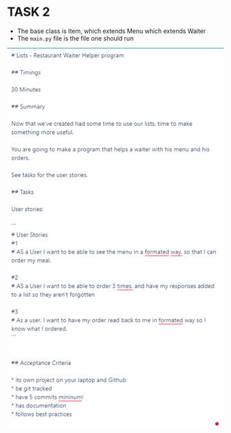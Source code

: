# TASK 2
- The base class is Item, which extends Menu which extends Waiter
- The ```main.py``` file is the file one should run


![](images/task2.png)